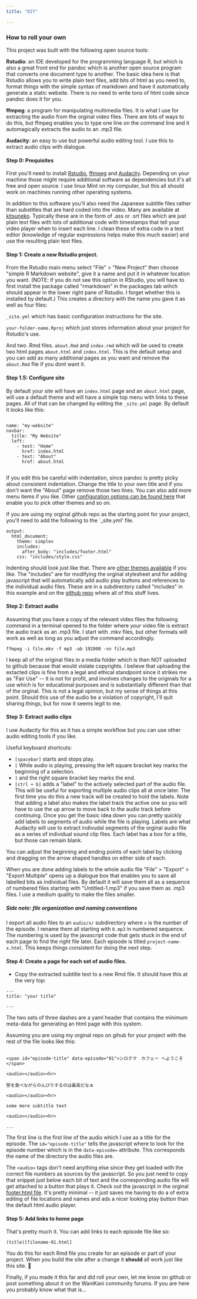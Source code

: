 ```yaml
---
title: "DIY"

---
```



### <span id="episode-title" data-episode="null">How to roll your own</span>

This project was built with the following open source tools:

**Rstudio**: an IDE developed for the programming language R, but which is also a great front end for pandoc which is another open source program that converts one document type to another. The basic idea here is that Rstudio allows you to write plain text files, add bits of html as you need to, format things with the simple syntax of markdown and have it automatically generate a static website. There is no need to write tons of html code since pandoc does it for you.

**ffmpeg**: a program for manipulating multimedia files. It is what I use for extracting the audio from the orginal video files. There are lots of ways to do this, but ffmpeg enables you to type one line on the command line and it automagically extracts the audio to an .mp3 file.

**Audacity**: an easy to use but powerful audio editing tool. I use this to extract audio clips with dialogue.


#### Step 0: Prequisites

First you'll need to install [Rstudio](https://rstudio.com/products/rstudio/), [ffmpeg](https://ffmpeg.org/) and [Audacity](https://www.audacityteam.org/). Depending on your machine those might require additional software as dependencies but it's all free and open source. I use linux Mint on my computer, but this all should work on machines running other operating systems.

In addition to this software you'll also need the Japanese subtitle files rather than substitles that are hard coded into the video. Many are available at [kitsuneko](https://kitsunekko.net/). Typically these are in the form of .ass or .srt files which are just plain text files with lots of additional code with timestamps that tell your video player when to insert each line. I clean these of extra code in a text editor (knowledge of regular expressions helps make this much easier) and use the resulting plain text files.

#### Step 1: Create a new Rstudio project.

From the Rstudio main menu select "File" > "New Project" then choose "simple R Markdown website", give it a name and put it in whatever location you want. (NOTE: if you do not see this option in RStudio, you will have to first install the package called "rmarkdown" in the packages tab wihch should appear in the lower right pane of Rstudio. I forget whether this is installed by default.)  This creates a directory with the name you gave it as well as four files:

`_site.yml` which has basic configuration instructions for the site.

`your-folder-name.Rproj` which just stores information about your project for Rstudio's use.

And two .Rmd files. `about.Rmd` and `index.rmd` which will be used to create two html pages `about.html` and `index.html`. This is the default setup and you can add as many additional pages as you want and remove the `about.Rmd` file if you dont want it.

#### Step 1.5: Configure site

By default your site will have an `index.html` page and an `about.html` page, will use a default theme and will have a simple top menu with links to these pages. All of that can be changed by editing the `_site.yml` page. By default it looks like this:

```

name: "my-website"
navbar:
  title: "My Website"
  left:
    - text: "Home"
      href: index.html
    - text: "About"
      href: about.html


```

If you edit this be careful with indentation, since pandoc is pretty picky about consistent indentation. Change the title to your own title and if you don't want the "About" page remove those two lines. You can also add more menu items if you like. Other [configuration options can be found here](https://bookdown.org/yihui/rmarkdown/rmarkdown-site.html) that enable you to pick other themes and so on.

If you are using my orginal github repo as the starting point for your project, you'll need to add the following to the `_site.yml' file.

```
output:
  html_document:
    theme: simplex
    includes:
      after_body: "includes/footer.html"
    css: "includes/style.css"

```

Indenting should look just like that. There are [other themes available](https://www.datadreaming.org/post/r-markdown-theme-gallery/) if you like. The "includes" are for modifying the orginal stylesheet and for adding javascript that will automatically add audio play buttons and references to the individual audio files. These are in a subdirectory called "includes" in this example and on the [github repo](https://github.com/gwmatthews/Shirokuma-Cafe) where all of this stuff lives.

#### Step 2: Extract audio

Assuming that you have a copy of the relevant video files the following command in a terminal opened to the folder where your video file is extract the audio track as an .mp3 file. I start with .mkv files, but other formats will work as well as long as you adjust the command accordingly.

`ffmpeg -i file.mkv -f mp3 -ab 192000 -vn file.mp3 `

I keep all of the original files in a media folder which is then NOT uploaded to github because that would violate copyrights. I believe that uploading the extacted clips is fine from a legal and ethical standpoint since it strikes me as "Fair Use" -- it is not for profit, and involves changes to the originals for a use which is for educational purposes and is substantially different than that of the orginal. This is not a legal opinion, but my sense of things at this point. Should this use of the audio be a violation of copyright, I'll quit sharing things, but for now it seems legit to me.

#### Step 3: Extract audio clips

I use Audacity for this as it has a simple workflow but you can use other audio editing tools if you like. 

Useful keyboard shortcuts:

- `[spacebar]` starts and stops play.
- `[` While audio is playing, pressing the left square bracket key marks the beginning of a selection.
- `]` and the right square bracket key marks the end.
- `[ctrl + b]` adds a "label" to the actively selected part of the audio file. This will be useful for exporting multiple audio clips all at once later. The first time you do this a new track will be created to hold the labels. Note that adding a label also makes the label track the active one so you will have to use the up arrow to move back to the audio track before continuing. Once you get the basic idea down you can pretty quickly add labels to segments of audio while the file is playing. Labels are what Audacity will use to extract indivudal segments of the orginal audio file as a series of individual sound clip files. Each label has a box for a title, but those can remain blank.

You can adjust the beginning and ending points of each label by clicking and dragging on the arrow shaped handles on either side of each.

When you are done adding labels to the whole audio file "File" > "Export" > "Export Multiple" opens up a dialogue box that enables you to save all labelled bits as individual files. By default it will save them all as a sequence of numbered files starting with "Untitled-1.mp3" if you save them as .mp3 files. I use a medium quality to make the files smaller. 

##### Side note: file organization and naming conventions

I export all audio files to an `audio/x/` subdirectory where `x` is the number of the episode. I rename them all starting with `0.mp3` in numbered sequence. The numbering is used by the javascript code that gets stuck in the end of each page to find the right file later. Each episode is titled `project-name-x.html`. This keeps things consistent for doing the next step. 


#### Step 4: Create a page for each set of audio files.

- Copy the extracted subtitle text to a new Rmd file. It should have this at the very top:

```
---
title: "your title"

---
```

The two sets of three dashes are a yaml header that contains the minimum meta-data for generating an html page with this system.

Assuming you are using my orginal repo on gihub for your project with the rest of the file looks like this:

```

<span id="episode-title" data-episode="01">シロクマ　カフェー へようこそ</span>

<audio></audio><hr>

笹を食べながらのんびりするのは最高だなぁ

<audio></audio><hr>

some more subtitle text

<audio></audio><hr>

...

```

The first line is the first line of the audio which I use as a title for the episode. The `id="episode-title"` tells the javascript where to look for the episode number which is in the `data-episode=` attribute. This corresponds the name of the directory the audio files are.

The `<audio>` tags don't need anything else since they get loaded with the correct file numbers as sources by the javascript. So you just need to copy that snippet just below each bit of text and the corresponding audio file will get attached to a button that plays it. Check out the javascript in the orginal [footer.html file](https://github.com/gwmatthews/Shirokuma-Cafe/blob/master/includes/footer.html). It's pretty minimal -- it just saves me having to do a of extra editing of file locations and names and ads a nicer looking play button than the default html audio player.


#### Step 5: Add links to home page

That's pretty much it. You can add links to each episode file like so:

`(title)[filename-01.html]`
 
 You do this for each Rmd file you create for an episode or part of your project. When you build the site after a change it **should** all work just like this site. 🤞 
 
 Finally, if you made it this far and did roll your own, let me know on github or post something about it on the WaniKani community forums. If you are here you probably know what that is...




